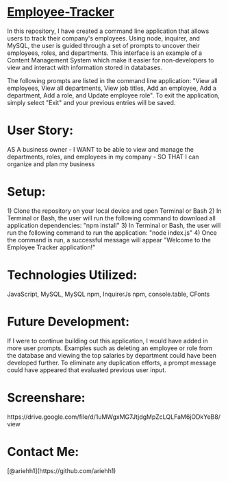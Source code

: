 # [Employee-Tracker](https://github.com/ariehh1/Employee-Tracker)

In this repository, I have created a command line application that allows users to track their company's employees. Using node, inquirer, and MySQL, the user is guided through a set of prompts to uncover their employees, roles, and departments. This interface is an example of a Content Management System which make it easier for non-developers to view and interact with information stored in databases.

The following prompts are listed in the command line application: "View all employees, View all departments, View job titles, Add an employee, Add a department, Add a role, and Update employee role". To exit the application, simply select "Exit" and your previous entries will be saved.

<h1>User Story:</h1>
AS A business owner - 
I WANT to be able to view and manage the departments, roles, and employees in my company - 
SO THAT I can organize and plan my business

<h1>Setup:</h1>
1) Clone the repository on your local device and open Terminal or Bash
2) In Terminal or Bash, the user will run the following command to download all application dependencies: "npm install"
3) In Terminal or Bash, the user will run the following command to run the application: "node index.js"
4) Once the command is run, a successful message will appear "Welcome to the Employee Tracker application!"

<h1>Technologies Utilized:</h1>
JavaScript, MySQL, MySQL npm, InquirerJs npm, console.table, CFonts

<h1>Future Development:</h1>
If I were to continue building out this application, I would have added in more user prompts. Examples such as deleting an employee or role from the database and viewing the top salaries by department could have been developed further. To eliminate any duplication efforts, a prompt message could have appeared that evaluated previous user input.

<h1>Screenshare:</h1>
https://drive.google.com/file/d/1uMWgxMG7JtjdgMpZcLQLFaM6jODkYeB8/view

<h1>Contact Me:</h1>
[@ariehh1](https://github.com/ariehh1)
